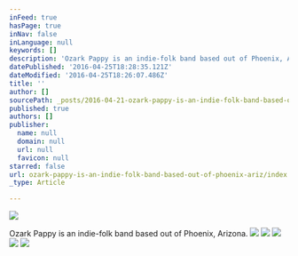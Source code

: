 ```yaml
---
inFeed: true
hasPage: true
inNav: false
inLanguage: null
keywords: []
description: 'Ozark Pappy is an indie-folk band based out of Phoenix, Arizona. '
datePublished: '2016-04-25T18:28:35.121Z'
dateModified: '2016-04-25T18:26:07.486Z'
title: ''
author: []
sourcePath: _posts/2016-04-21-ozark-pappy-is-an-indie-folk-band-based-out-of-phoenix-ariz.md
published: true
authors: []
publisher:
  name: null
  domain: null
  url: null
  favicon: null
starred: false
url: ozark-pappy-is-an-indie-folk-band-based-out-of-phoenix-ariz/index.html
_type: Article

---
```

![](https://the-grid-user-content.s3-us-west-2.amazonaws.com/d6b935c8-198d-422d-a201-c77b7576d6d5.jpg)

Ozark Pappy is an indie-folk band based out of Phoenix, Arizona. ![](https://the-grid-user-content.s3-us-west-2.amazonaws.com/a5222152-6bbf-4a9b-9b20-d567ca6e252f.jpg)
![](https://the-grid-user-content.s3-us-west-2.amazonaws.com/2b656a98-b04a-45be-9c45-c6d86eedd97e.jpg)
![](https://the-grid-user-content.s3-us-west-2.amazonaws.com/2fdf1de1-ad65-4728-9bf9-8f5488e8f260.jpg)
![](https://the-grid-user-content.s3-us-west-2.amazonaws.com/ea86e459-0f1d-4afd-8307-098a1f9bdadb.jpg)
![](https://the-grid-user-content.s3-us-west-2.amazonaws.com/75c813d9-f506-473e-8a9e-f74d1b82c676.jpg)